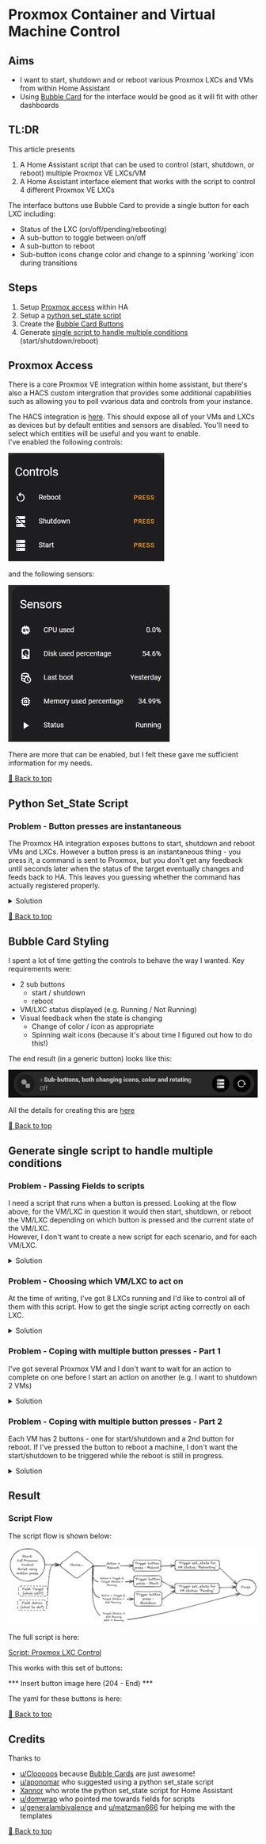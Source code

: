 # Proxmox Container and Virtual Machine Control

## Aims

- I want to start, shutdown and or reboot various Proxmox LXCs and VMs from within Home Assistant
- Using [Bubble Card](https://github.com/Clooos/Bubble-Card) for the interface would be good as it will fit with other dashboards

## TL:DR

This article presents 

1. A Home Assistant script that can be used to control (start, shutdown, or reboot) multiple Proxmox VE LXCs/VM
2. A Home Assistant interface element that works with the script to control 4 different Proxmox VE LXCs

The interface buttons use Bubble Card to provide a single button for each LXC including:
- Status of the LXC (on/off/pending/rebooting)
- A sub-button to toggle between on/off
- A sub-button to reboot
- Sub-button icons change color and change to a spinning 'working' icon during transitions

## Steps

1. Setup [Proxmox access](#proxmox-access) within HA
2. Setup a [python set_state script](#python-set_state-script)
3. Create the [Bubble Card Buttons](#bubble-card-styling)
4. Generate [single script to handle multiple conditions](#generate-single-script-to-handle-multiple-conditions) (start/shutdown/reboot)

## Proxmox Access

There is a core Proxmox VE integration within home assistant, but there's also a HACS custom intergration that provides some additional capabilities such as allowing you to poll vvarious data and controls from your instance.

The HACS integration is [here](https://github.com/dougiteixeira/proxmoxve).  This should expose all of your VMs and LXCs as devices but by default entities and sensors are disabled.  You'll need to select which entities will be useful and you want to enable.  
I've enabled the following controls:

![Proxmox enabled controls](./media/proxmox_controls.png)

and the following sensors:

![alt text](./media/proxmox_sensors.png)

There are more that can be enabled, but I felt these gave me sufficient information for my needs.

[🔼 Back to top](#proxmox-container-and-virtual-machine-control)

## Python Set_State Script

### Problem - Button presses are instantaneous

The Proxmox HA integration exposes buttons to start, shutdown and reboot VMs and LXCs.  However a button press is an instantaneous thing - you press it, a command is sent to Proxmox, but you don't get any feedback until seconds later when the status of the target eventually changes and feeds back to HA.  This leaves you guessing whether the command has actually registered properly.


<details>
  <summary>Solution</summary>

### Solution

I'm sure there better ways of doing this, but I've chosen to implement a python set_state script.  This lets me change the state of an entity in HA to pretty much anything I want. Note changing this state doesn't actually trigger anything on it's own, and the next time the entity is updated, my set_state command will be overwritten.  For example:

The entity `binary_sensor.lxc_ollama_206_status` is a binary sensor - it's values can only be `on` and `off` (the HA interface represents these as `Running` and `Not Running` but behind the scenes it's still `on` and `off`).  However by using the python set_state script, I can set the status to (for example) `pending` or `rebooting`.  

Using this, I could build a flow as follows:

![Flow for pressing VM power or reboot buttons](./media/proxmox_button_flow.png)

### The Implementation

All the details have been worked out by [Xannor](https://github.com/xannor/hass_py_set_state/tree/master) as a custom repo that can be added to HACS, however as it's just a python script, it can also be loaded manually.  
At the time of writing, Xannor's repo hasn't been updated for 6 years, so I've forked the repo [here](https://github.com/shaftspanner/hass_py_set_state).  Note that I loaded the script manually as I didn't want to go through the hassle of reinstalling HACs.

The script can be called using the following:

```yaml
action: python_script.set_state
data:
  entity_id: binary_sensor.lxc_ollama_206_status
  state: rebooting
```

and here's an example of it in action

**Insert example here** %%%%%

</details>


[🔼 Back to top](#proxmox-container-and-virtual-machine-control)

## Bubble Card Styling

I spent a lot of time getting the controls to behave the way I wanted.  Key requirements were:

- 2 sub buttons
    - start / shutdown
    - reboot
- VM/LXC status displayed (e.g. Running / Not Running)
- Visual feedback when the state is changing
    - Change of color / icon as appropriate
    - Spinning wait icons (because it's about time I figured out how to do this!)

The end result (in a generic button) looks like this:

![Bubble Card with 2 sub-buttons.  When the each sub-button is clicked, the icon changes to a loading symbol, changes color and rotates](./media/2_rotating_sub_button_icons_with_color_change.gif)

All the details for creating this are [here](./bubblecard/bubblecard_styling_snippets.md)


[🔼 Back to top](#proxmox-container-and-virtual-machine-control)

## Generate single script to handle multiple conditions

### Problem - Passing Fields to scripts

I need a script that runs when a button is pressed.  Looking at the flow above, for the VM/LXC in question it would then start, shutdown, or reboot the VM/LXC depending on which button is pressed and the current state of the VM/LXC.  
However, I don't want to create a new script for each scenario, and for each VM/LXC.

<details>
  <summary>Solution</summary>

### Solution

[u/domwrap](https://www.reddit.com/user/domwrap/) kindly suggested the use of fields within the script. The full details are in the [Home Assistant documentation](https://www.home-assistant.io/integrations/script), but in summary, as part of the action, variables can be passed along to a script so they become available within templates in that script.  To configure a script to accept variables using the UI, the variables can be added as fields in the script editor.

</details>

### Problem - Choosing which VM/LXC to act on

At the time of writing, I've got 8 LXCs running and I'd like to control all of them with this script.  How to get the single script acting correctly on each LXC.

<details>
  <summary>Solution</summary>

### Solution

All of the LXCs entities have a similar naming convention:  `<<domain>>.<<lxc_name>>_<<entity>>`, so for example:

- `binary_sensor.lxc_ollama_206_status` is the status of my Ollama LXC
- `button.lxc_ollama_206_reboot` is the reboot button for the LXC
- `button.lxc_ollama_206_shutdown` is the shutdown button for the LXC
- `button.lxc_ollama_206_start` is the start button for the LXC

so if the script has fields for `target` (the LXC name) and `action` (start, shutdown, or reboot) I can use the following templates:

- `value_template: "{{ action | lower == \"toggle\" }}"` is true if action = `toggle` - substitute `reboot` if required
- `entity_id: "{{ 'binary_sensor.' + target + '_status' }}"` is the target entity status
- `value_template: "{{ states('binary_sensor.' + target + '_status') == 'on' }}"` is true if the target status is `on` - substitute `off` if required
- `entity_id: "{{ 'button.' + target + '_' + action }}"` is the target entity's button (for start, shutdown, or stop)

Thanks to [u/generalambivalence](https://www.reddit.com/user/generalambivalence/) and [u/matzman666](https://www.reddit.com/user/matzman666/) for helping me with the templates

</details>

### Problem - Coping with multiple button presses - Part 1

I've got several Proxmox VM and I don't want to wait for an action to complete on one before I start an action on another (e.g. I want to shutdown 2 VMs)

<details>
  <summary>Solution</summary>

### Solution

After going back to the Home Assistant docs, I was reminded about [Script Modes](https://www.home-assistant.io/integrations/script#script-modes).
The full details are in the documentation but in sumamary, scripts be run in 1 of 4 different modes:

- `single`: Do not start a new run.  Issue a warning
- `restart`: Start a new run after first stopping previous run
- `queued`: Start a new run after all previous runs complete.  Runs are guaranteed to execute in the order they were queued
- `parallel`: Start a new, independent run in parrallel with previous runs

For my use-case, `parallel` fits the best as I want to each button press to be treated independently

In yaml, it then looks like this:

```yaml
mode: parallel
max: 10
```

Note, the `max: 10` can be used to limit the number instances of the script that can be running at the same time

Alternatively, if you're making scripts in the user interface, the script mode can be set using the top-right menu:

![Script menu showing modes](./media/script_change_mode.png)

</details>

### Problem - Coping with multiple button presses - Part 2

Each VM has 2 buttons - one for start/shutdown and a 2nd button for reboot.  If I've pressed the button to reboot a machine, I don't want the start/shutdown to be triggered while the reboot is still in progress.

<details>
  <summary>Solution</summary>

### Solution

To solve this, I'll create an option within my script that will be triggered if the status of the VM being called is anything other than 'on' and 'off'.  The code snippet for this is shown below:

```yaml
- conditions:
  - condition: and
    conditions:
      - condition: template
        value_template: "{{ states('binary_sensor.' + target + '_status') != 'on' }}"
      - condition: template
        value_template: "{{ states('binary_sensor.' + target + '_status') != 'off' }}"
sequence: []
alias: If action is already in progress
```

</details>

## Result

### Script Flow

The script flow is shown below:

![Flow for Proxmox control script](./media/proxmox_control_script.png)

The full script is here:

[Script: Proxmox LXC Control](./scripts/proxmox_lxc_control.yaml)

This works with this set of buttons:

*** Insert button image here (204 - End) ***

The yaml for these buttons is here:




[🔼 Back to top](#proxmox-container-and-virtual-machine-control)

## Credits

Thanks to 

- [u/Clooooos](https://www.reddit.com/user/Clooooos/) because [Bubble Cards](https://github.com/Clooos/bubble-card) are just awesome!
- [u/aponomar](https://www.reddit.com/user/aponomar/) who suggested using a python set_state script
- [Xannor](https://github.com/xannor) who wrote the python set_state script for Home Assistant
- [u/domwrap](https://www.reddit.com/user/domwrap/) who pointed me towards fields for scripts
- [u/generalambivalence](https://www.reddit.com/user/generalambivalence/) and [u/matzman666](https://www.reddit.com/user/matzman666/) for helping me with the templates

[🔼 Back to top](#proxmox-container-and-virtual-machine-control)


